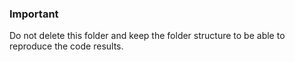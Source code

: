 ### Important

Do not delete this folder and keep the folder structure to be able to reproduce the code results.
